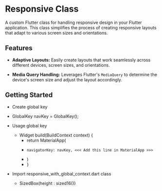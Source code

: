 # Responsive Class

A custom Flutter class for handling responsive design in your Flutter application. This class simplifies the process of creating responsive layouts that adapt to various screen sizes and orientations.

## Features

- **Adaptive Layouts:** Easily create layouts that work seamlessly across different devices, screen sizes, and orientations.

- **Media Query Handling:** Leverages Flutter's `MediaQuery` to determine the device's screen size and adjust the layout accordingly.

## Getting Started

* Create global key 

 - GlobalKey<NavigatorState> navKey = GlobalKey<NavigatorState>();

* Usage global key

  - Widget build(BuildContext context) {
    -   return MaterialApp(
    -     navigatorKey: navKey, <<< Add this line in MaterialApp >>>
    -   )
    - }

* Import responsive_with_global_context.dart class

  - SizedBox(height : sized16())